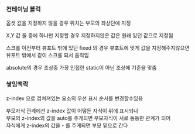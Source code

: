 ### 컨테이닝 블럭

옵셋 값을 지정하지 않을 경우 위치는 부모의 좌상단에 지정  

X,Y 값 둘 중에 하나만 지정할 경우 지정하지않은 값은 원래 있던 값으로 지정됨  

스크롤 이전부터 뷰포트 밖에 있던 fixed 의 경우 뷰포트에 맞게 값을 지정해주지않으면  
뷰포트 밖에서 같이 스크롤 되서 움직임  

absolute의 경우 조상중 가장 인접한 static이 아닌 조상에 기준을 맞춤

### 쌓임맥락

z-index 으로 겹쳐져있는 요소의 우선 표시 순서를 변경할수있음  

부모자식 관계에선 z-index 값이 어떻든 자식이 위에 표시되나  
부모의 z-index의 값을 auto를 주게되면 부모자식이 서로 동등한 관계가 되어   
자식에게 z-index의 값을 - 를 주게되면 부모 밑으로 간다  
